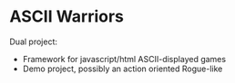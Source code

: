ASCII Warriors
==============

Dual project:
+ Framework for javascript/html ASCII-displayed games
+ Demo project, possibly an action oriented Rogue-like
